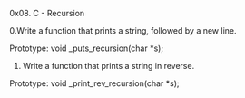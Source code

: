 0x08. C - Recursion

0.Write a function that prints a string, followed by a new line.

Prototype: void _puts_recursion(char *s);

1. Write a function that prints a string in reverse.

Prototype: void _print_rev_recursion(char *s);

